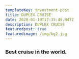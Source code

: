 ```yaml
---
templateKey: investment-post
title: DUPLEX CRUISE
date: 2020-01-19T17:35:49.947Z
description: DUPLEX CRUISE
featuredpost: true
featuredimage: /img/bg2.jpg
---
```


### Best cruise in the world.
